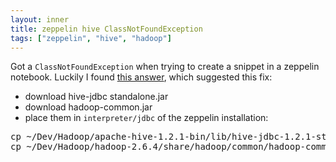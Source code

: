 ```yaml
---
layout: inner
title: zeppelin hive ClassNotFoundException
tags: ["zeppelin", "hive", "hadoop"]
---
```

Got a `ClassNotFoundException` when trying to create a snippet in a zeppelin notebook.
Luckily I found [this answer](http://stackoverflow.com/a/38726719/31610), which suggested this fix:

* download hive-jdbc standalone.jar
* download hadoop-common.jar
* place them in `interpreter/jdbc` of the zeppelin installation:

<pre>
cp ~/Dev/Hadoop/apache-hive-1.2.1-bin/lib/hive-jdbc-1.2.1-standalone.jar ./interpreter/jdbc/
cp ~/Dev/Hadoop/hadoop-2.6.4/share/hadoop/common/hadoop-common-2.6.4.jar ./interpreter/jdbc/
</pre>
